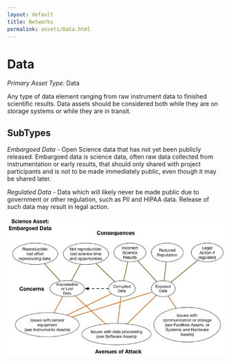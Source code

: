 ```yaml
---
layout: default
title: Networks
permalink: assets/Data.html
---
```


# Data

*Primary Asset Type:*  Data

Any type of data element ranging from raw instrument data to finished scientific results.  Data assets should be considered both while they are on storage systems or while they are in transit.

## SubTypes

*Embargoed Data* - Open Science data that has not yet been publicly released.  Embargoed data is science data, often raw data collected from instrumentation or early results, that should only shared with project participants and is not to be made immediately public, even though it may be shared later.

*Regulated Data* - Data which will likely never be made public due to government or other regulation, such as PII and HIPAA data.  Release of such data may result in legal action.


![Networks](../diagrams/Embargoed_Data.png)